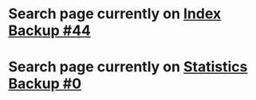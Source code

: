 # Search page currently on [Index Backup #44](https://github.com/NagusameCS/Backups/blob/main/indexbackup44.html)
# Search page currently on [Statistics Backup #0](https://github.com/NagusameCS/Backups/blob/main/statisticsPageBackup0.html)
